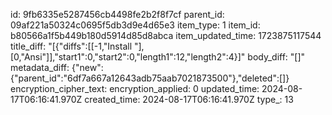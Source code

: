 id: 9fb6335e5287456cb4498fe2b2f8f7cf
parent_id: 09af221a50324c0695f5db3d9e4d65e3
item_type: 1
item_id: b80566a1f5b449b180d5914d85d8abca
item_updated_time: 1723875117544
title_diff: "[{\"diffs\":[[-1,\"Install \"],[0,\"Ansi\"]],\"start1\":0,\"start2\":0,\"length1\":12,\"length2\":4}]"
body_diff: "[]"
metadata_diff: {"new":{"parent_id":"6df7a667a12643adb75aab7021873500"},"deleted":[]}
encryption_cipher_text: 
encryption_applied: 0
updated_time: 2024-08-17T06:16:41.970Z
created_time: 2024-08-17T06:16:41.970Z
type_: 13